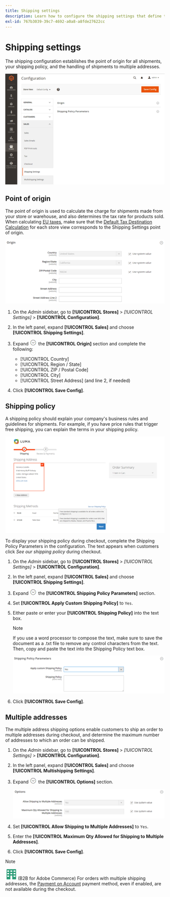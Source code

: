 ```yaml
---
title: Shipping settings
description: Learn how to configure the shipping settings that define the point of origin and shipping policy for your store.
exl-id: 767b3039-39c7-4692-a0a8-a8fde27622cc
---
```

# Shipping settings

The shipping configuration establishes the point of origin for all shipments, your shipping policy, and the handling of shipments to multiple addresses.

![Shipping Settings](./assets/shipping-settings.png)<!-- zoom -->

## Point of origin

The point of origin is used to calculate the charge for shipments made from your store or warehouse, and also determines the tax rate for products sold. When calculating [EU taxes](international-tax-guidelines.md#eu-tax-configuration), make sure that the [Default Tax Destination Calculation](../configuration-reference/sales/tax.md) for each store view corresponds to the Shipping Settings point of origin.

![Origin](../configuration-reference/sales/assets/shipping-settings-origin.png)<!-- zoom -->

1. On the _Admin_ sidebar, go to **[!UICONTROL Stores]** > _[!UICONTROL Settings]_ > **[!UICONTROL Configuration]**.

1. In the left panel, expand **[!UICONTROL Sales]** and choose **[!UICONTROL Shipping Settings]**.

1. Expand ![Expansion selector](../assets/icon-display-expand.png) the **[!UICONTROL Origin]** section and complete the following:

   - [!UICONTROL Country]
   - [!UICONTROL Region / State]
   - [!UICONTROL ZIP / Postal Code]
   - [!UICONTROL City]
   - [!UICONTROL Street Address] (and line 2, if needed)

1. Click **[!UICONTROL Save Config]**.

## Shipping policy

A shipping policy should explain your company's business rules and guidelines for shipments. For example, if you have price rules that trigger free shipping, you can explain the terms in your shipping policy.

![Shipping Policy During Checkout](./assets/storefront-checkout-shipping-policy.png)<!-- zoom -->

To display your shipping policy during checkout, complete the Shipping Policy Parameters in the configuration. The text appears when customers click _See our shipping policy_ during checkout.

1. On the _Admin_ sidebar, go to **[!UICONTROL Stores]** > _[!UICONTROL Settings]_ > **[!UICONTROL Configuration]**.

1. In the left panel, expand **[!UICONTROL Sales]** and choose **[!UICONTROL Shipping Settings]**.

1. Expand ![Expansion selector](../assets/icon-display-expand.png) the **[!UICONTROL Shipping Policy Parameters]** section.

1. Set **[!UICONTROL Apply Custom Shipping Policy]** to `Yes`.

1. Either paste or enter your **[!UICONTROL Shipping Policy]** into the text box.

   >[!NOTE]
   >
   >If you use a word processor to compose the text, make sure to save the document as a .txt file to remove any control characters from the text. Then, copy and paste the text into the Shipping Policy text box.

   ![Shipping Policy Parameters](../configuration-reference/sales/assets/shipping-settings-shipping-policy-parameters.png)<!-- zoom -->

1. Click **[!UICONTROL Save Config]**.

## Multiple addresses

The multiple address shipping options enable customers to ship an order to multiple addresses during checkout, and determine the maximum number of addresses to which an order can be shipped.

1. On the _Admin_ sidebar, go to **[!UICONTROL Stores]** > _[!UICONTROL Settings]_ > **[!UICONTROL Configuration]**.

1. In the left panel, expand **[!UICONTROL Sales]** and choose **[!UICONTROL Multishipping Settings]**.

1. Expand ![Expansion selector](../assets/icon-display-expand.png) the **[!UICONTROL Options]** section.

   ![Multiaddress Shipping Options](../configuration-reference/sales/assets/multishipping-settings-options.png)<!-- zoom -->

1. Set **[!UICONTROL Allow Shipping to Multiple Addresses]** to `Yes`.

1. Enter the **[!UICONTROL Maximum Qty Allowed for Shipping to Multiple Addresses]**.

1. Click **[!UICONTROL Save Config]**.

>[!NOTE]
>
>![B2B for Adobe Commerce](../assets/b2b.svg) (B2B for Adobe Commerce) For orders with multiple shipping addresses, the [Payment on Account](../b2b/enable-basic-features.md#configure-payment-on-account) payment method, even if enabled, are not available during the checkout.
